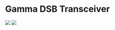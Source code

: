 # Gamma DSB Transceiver

<img src="https://github.com/cernohorsky/GammaDSB/blob/main/pictures/GammaDSB-Schematic.jpg?raw=true" />
<img src="https://github.com/cernohorsky/GammaDSB/blob/main/pictures/GammaDSB-Schematic.jpg?raw" />
